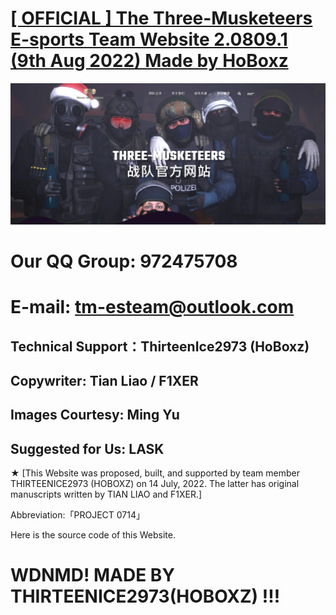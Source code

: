 # [[ OFFICIAL ] The Three-Musketeers E-sports Team Website 2.0809.1 (9th Aug 2022) Made by HoBoxz](https://tm-esteam.cnfreenet.com)
![image](img/blog/inner_b1.jpg)
# Our QQ Group: 972475708
# E-mail: tm-esteam@outlook.com

## Technical Support：ThirteenIce2973 (HoBoxz) 
## Copywriter: Tian Liao / F1XER
## Images Courtesy: Ming Yu
## Suggested for Us: LASK

  ★ [This Website was proposed, built, and supported by team member THIRTEENICE2973 (HOBOXZ) on 14 July, 2022. The latter has original manuscripts written by TIAN LIAO and F1XER.]

  Abbreviation:「PROJECT 0714」

  Here is the source code of this Website.

# WDNMD! MADE BY THIRTEENICE2973(HOBOXZ) !!!
